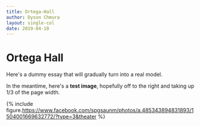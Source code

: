 ```yaml
---
title: Ortega-Hall
author: Dyson Chmura
layout: single-col
date: 2019-04-10
---
```



# Ortega Hall 

Here's a dummy essay that will gradually turn into a real model.

In the meantime, here's a **test image**, hopefully off to the right and taking up 1/3 of the page width.

{% include figure.https://www.facebook.com/spgsaunm/photos/a.485343894831893/1504001669632772/?type=3&theater %}
